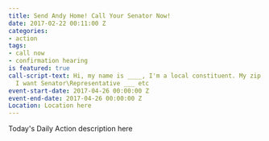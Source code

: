 ```yaml
---
title: Send Andy Home! Call Your Senator Now!
date: 2017-02-22 00:11:00 Z
categories:
- action
tags:
- call now
- confirmation hearing
is featured: true
call-script-text: Hi, my name is ____, I'm a local constituent. My zip code is ___.
  I want Senator\Representative ___ etc
event-start-date: 2017-04-26 00:00:00 Z
event-end-date: 2017-04-26 00:00:00 Z
Location: Location here
---
```


Today's Daily Action description here